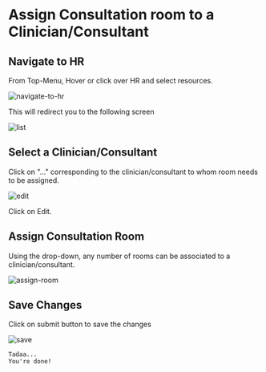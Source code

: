 # Assign Consultation room to a Clinician/Consultant

## Navigate to HR

From Top-Menu, Hover or click over HR and select resources.

![navigate-to-hr](https://res.cloudinary.com/teleopdassets/image/upload/v1642246587/Guide/Screenshot_2022-01-15_at_4.56.06_PM_yjk1ha.jpg)

This will redirect you to the following screen

![list](https://res.cloudinary.com/teleopdassets/image/upload/v1642246983/Guide/Screenshot_2022-01-15_at_4.55.50_PM_wydays.jpg)

## Select a Clinician/Consultant

Click on "..." corresponding to the clinician/consultant to whom room needs to be assigned.

![edit](https://res.cloudinary.com/teleopdassets/image/upload/v1642246837/Guide/Screenshot_2022-01-15_at_4.56.48_PM_svri6r.jpg)

Click on Edit.

## Assign Consultation Room

Using the drop-down, any number of rooms can be associated to a clinician/consultant.

![assign-room](https://res.cloudinary.com/teleopdassets/image/upload/v1642246579/Guide/Screenshot_2022-01-15_at_4.58.03_PM_ycovel.jpg)

## Save Changes

Click on submit button to save the changes

![save](https://res.cloudinary.com/teleopdassets/image/upload/v1642247246/Guide/Screenshot_2022-01-15_at_5.16.16_PM_geajby.jpg)

```
Tadaa...
You're done!

```
